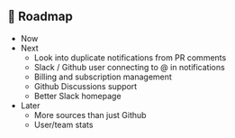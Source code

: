 ## 🎯 Roadmap

- Now
- Next
   - Look into duplicate notifications from PR comments
   - Slack / Github user connecting to @ in notifications
   - Billing and subscription management
   - Github Discussions support
   - Better Slack homepage
- Later
   - More sources than just Github
   - User/team stats